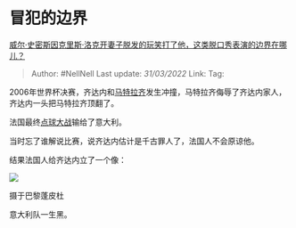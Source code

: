 # 冒犯的边界
[威尔·史密斯因克里斯·洛克开妻子脱发的玩笑打了他，这类脱口秀表演的边界在哪儿？](https://www.zhihu.com/question/524563289/answer/2412139381)

> Author: #NellNell 
> Last update: *31/03/2022* 
> Link:
> Tag: 

2006年世界杯决赛，齐达内和[马特拉齐](https://www.zhihu.com/search?q=%E9%A9%AC%E7%89%B9%E6%8B%89%E9%BD%90&search_source=Entity&hybrid_search_source=Entity&hybrid_search_extra=%7B%22sourceType%22%3A%22answer%22%2C%22sourceId%22%3A2412139381%7D)发生冲撞，马特拉齐侮辱了齐达内家人，齐达内一头把马特拉齐顶翻了。

法国最终[点球大战](https://www.zhihu.com/search?q=%E7%82%B9%E7%90%83%E5%A4%A7%E6%88%98&search_source=Entity&hybrid_search_source=Entity&hybrid_search_extra=%7B%22sourceType%22%3A%22answer%22%2C%22sourceId%22%3A2412139381%7D)输给了意大利。

当时忘了谁解说比赛，说齐达内估计是千古罪人了，法国人不会原谅他。

结果法国人给齐达内立了一个像：

![](https://pic2.zhimg.com/50/v2-5d3d02f1bd805d7e3c4dee1c25a58540_720w.jpg?source=1940ef5c)

摄于巴黎蓬皮杜

  

  

  

  

  

  

  

  

  

意大利队一生黑。

